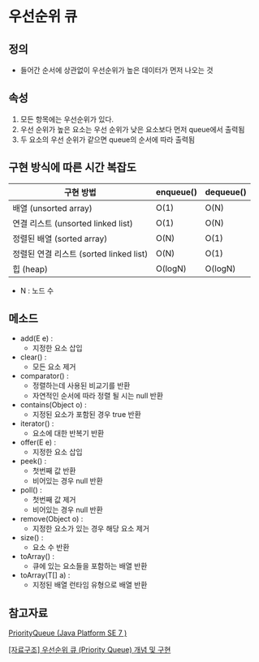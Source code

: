 # 우선순위 큐

## 정의

- 들어간 순서에 상관없이 우선순위가 높은 데이터가 먼저 나오는 것

## 속성

1. 모든 항목에는 우선순위가 있다.
2. 우선 순위가 높은 요소는 우선 순위가 낮은 요소보다 먼저 queue에서 출력됨
3. 두 요소의 우선 순위가 같으면 queue의 순서에 따라 출력됨

## 구현 방식에 따른 시간 복잡도

| 구현 방법 | enqueue() | dequeue() |
| --- | --- | --- |
| 배열 (unsorted array) | O(1) | O(N) |
| 연결 리스트 (unsorted linked list) | O(1) | O(N) |
| 정렬된 배열 (sorted array) | O(N) | O(1) |
| 정렬된 연결 리스트 (sorted linked list) | O(N) | O(1) |
| 힙 (heap) | O(logN) | O(logN) |
- N : 노드 수

## 메소드

- add(E e) :
    - 지정한 요소 삽입
- clear() :
    - 모든 요소 제거
- comparator() :
    - 정렬하는데 사용된 비교기를 반환
    - 자연적인 순서에 따라 정렬 될 시는 null 반환
- contains(Object o) :
    - 지정된 요소가 포함된 경우 true 반환
- iterator() :
    - 요소에 대한 반복기 반환
- offer(E e) :
    - 지정한 요소 삽입
- peek() :
    - 첫번째 값 반환
    - 비어있는 경우 null 반환
- poll() :
    - 첫번째 값 제거
    - 비어있는 경우 null 반환
- remove(Object o) :
    - 지정한 요소가 있는 경우 해당 요소 제거
- size() :
    - 요소 수 반환
- toArray() :
    - 큐에 있는 요소들을 포함하는 배열 반환
- toArray(T[] a) :
    - 지정된 배열 런타임 유형으로 배열 반환

## 참고자료

[PriorityQueue (Java Platform SE 7 )](https://docs.oracle.com/javase/7/docs/api/java/util/PriorityQueue.html)

[[자료구조] 우선순위 큐 (Priority Queue) 개념 및 구현](https://yoongrammer.tistory.com/81)
